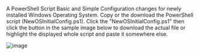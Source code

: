 A PowerShell Script Basic and Simple Configuration changes for newly installed Windows Operating System.
Copy or the download the PowerShell script (NewOSInitialConfig.ps1). Click the "NewOSInitialConfig.ps1" then click the button in the sample image below to download the actual file or highlight the displayed whole script and paste it somewhere else.

![image](https://github.com/user-attachments/assets/d87bda8c-1e8c-4cac-b5c4-1462245249f7)

